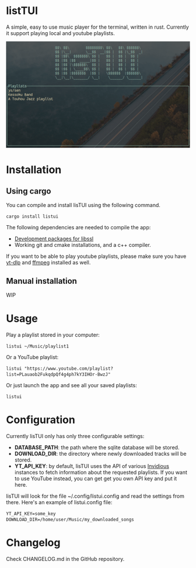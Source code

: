# listTUI

 A simple, easy to use music player for the terminal, written in rust. Currently it support playing local and youtube playlists.

![](../docs/images/main.gif)


# Installation

## Using cargo

You can compile and install lisTUI using the following command.
```
cargo install listui
```

The following dependencies are needed to compile the app:

- [Development packages for libssl](https://docs.rs/openssl/0.10.25/openssl/#automatic)
- Working git and cmake installations, and a c++ compiler.

If  you want to be able to play youtube playlists, please make sure you have [yt-dlp](https://github.com/yt-dlp/yt-dlp#installation) and [ffmpeg](https://ffmpeg.org/download.html) installed as well.

## Manual installation

WIP

# Usage

Play a playlist stored in your computer:

```
listui ~/Music/playlist1
```

Or a YouTube playlist:

```
listui "https://www.youtube.com/playlist? list=PLauaob2FukqdpQf4g4ph7kY3IHOr-BwzJ"
```

Or just launch the app and see all your saved playlists:

```
listui
```

# Configuration

Currently lisTUI only has only three configurable settings:

- **DATABASE_PATH**: the path where the sqlite database will be stored.
- **DOWNLOAD_DIR**: the directory where newly downloaded tracks will be stored.
- **YT_API_KEY**: by default, lisTUI uses the API of various [Invidious](https://github.com/iv-org/invidious) instances to fetch information about the requested playlists. If you want to use YouTube instead, you can get get you own API key and put it here.

lisTUI will look for the file ~/.config/listui.config and read the settings from there. Here's an example of listui.config file:
```
YT_API_KEY=some_key
DOWNLOAD_DIR=/home/user/Music/my_downloaded_songs
```

# Changelog

Check CHANGELOG.md in the GitHub repository.
